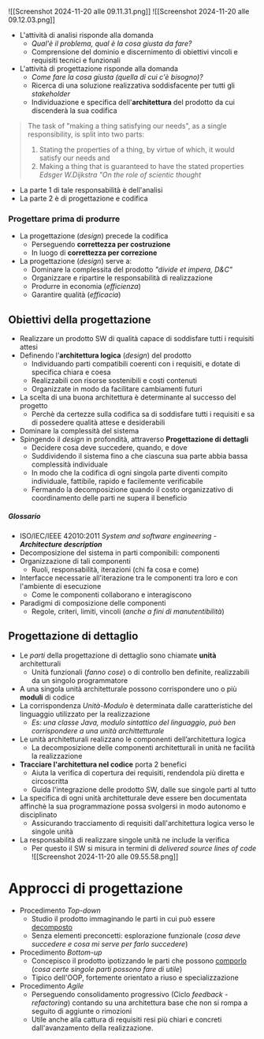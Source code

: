![[Screenshot 2024-11-20 alle 09.11.31.png]]
![[Screenshot 2024-11-20 alle 09.12.03.png]]
- L'attività di analisi risponde alla domanda
	- *Qual'è il problema, qual è la cosa giusta da fare?*
	- Comprensione del dominio e discernimento di obiettivi vincoli e requisiti tecnici e funzionali
- L'attività di progettazione risponde alla domanda
	- *Come fare la cosa giusta (quella di cui c'è bisogno)?*
	- Ricerca di una soluzione realizzativa soddisfacente per tutti gli *stakeholder*
	- Individuazione e specifica dell'**architettura** del prodotto da cui discenderà la sua codifica
> The task of "making a thing satisfying our needs", as a single responsibility, is split into two parts:
> 1. Stating the properties of a thing, by virtue of which, it would satisfy our needs and
> 2. Making a thing that is guaranteed to have the stated properties
> *Edsger W.Dijkstra "On the role of scientic thought*
- La parte 1 di tale responsabilità è dell'analisi
- La parte 2 è di progettazione e codifica
### Progettare prima di produrre
- La progettazione (*design*) precede la codifica
	- Perseguendo **correttezza per costruzione**
	- In luogo di **correttezza per correzione**
- La progettazione (*design*) serve a:
	- Dominare la complessita del prodotto *"divide et impera, D&C"*
	- Organizzare e ripartire le responsabilità di realizzazione
	- Produrre in economia (*efficienza*)
	- Garantire qualità (*efficacia*)
## Obiettivi della progettazione
- Realizzare un prodotto SW di qualità capace di soddisfare tutti i requisiti attesi
- Definendo l'**architettura logica** (*design*) del prodotto
	- Individuando parti compatibili coerenti con i requisiti, e dotate di specifica chiara e coesa
	- Realizzabili con risorse sostenibili e costi contenuti
	- Organizzate in modo da facilitare cambiamenti futuri
- La scelta di una buona architettura è determinante al successo del progetto
	- Perchè da certezze sulla codifica sa di soddisfare tutti i requisiti e sa di possedere qualità attese e desiderabili
- Dominare la complessità del sistema
- Spingendo il *design* in profondità, attraverso **Progettazione di dettagli**
	- Decidere cosa deve succedere, quando, e dove
	- Suddividendo il sistema fino a che ciascuna sua parte abbia bassa complessità individuale
	- In modo che la codifica di ogni singola parte diventi compito individuale, fattibile, rapido e facilemente verificabile
	- Fermando la decomposizione quando il costo organizzativo di coordinamento delle parti ne supera il beneficio
##### Glossario
- ISO/IEC/IEEE 42010:2011 *System and software engineering - __Architecture description__*
- Decomposizione del sistema in parti componibili: componenti
- Organizzazione di tali componenti
	- Ruoli, responsabilità, iterazioni (chi fa cosa e come)
- Interfacce necessarie all'iterazione tra le componenti tra loro e con l'ambiente di esecuzione
	- Come le componenti collaborano e interagiscono
- Paradigmi di composizione delle componenti
	- Regole, criteri, limiti, vincoli (*anche a fini di manutentibilità*)
## Progettazione di dettaglio
- Le *parti* della progettazione di dettaglio sono chiamate **unità** architetturali
	- Unità funzionali (*fanno cose*) o di controllo ben definite, realizzabili da un singolo programmatore
- A una singola unità architetturale possono corrispondere uno o più **moduli** di codice
- La corrispondenza *Unità-Modulo* è determinata dalle caratteristiche del linguaggio utilizzato per la realizzazione
	- *Es: una classe Java, modulo sintattico del linguaggio, può ben corrispondere a una unità archittetturale*
- Le unità architetturali realizzano le componenti dell’architettura logica
	- La decomposizione delle componenti architetturali in unità ne facilità la realizzazione
- **Tracciare l'architettura nel codice** porta 2 benefici
	- Aiuta la verifica di copertura dei requisiti, rendendola più diretta e circoscritta
	- Guida l'integrazione delle prodotto SW, dalle sue singole parti al tutto
- La specifica di ogni unità architetturale deve essere ben documentata affinchè la sua programmazione possa svolgersi in modo autonomo e disciplinato 
	- Assicurando tracciamento di requisiti dall'architettura logica verso le singole unità
- La responsabilità di realizzare singole unità ne include la verifica
	- Per questo il SW si misura in termini di *delivered source lines of code*
![[Screenshot 2024-11-20 alle 09.55.58.png]]
# Approcci di progettazione
- Procedimento *Top-down*
	- Studio il prodotto immaginando le parti in cui può essere <u>decomposto</u>
	- Senza elementi preconcetti: esplorazione funzionale (*cosa deve succedere e cosa mi serve per farlo succedere*)
- Procedimento *Bottom-up*
	- Concepisco il prodotto ipotizzando le parti che possono <u>comporlo</u> (*cosa certe singole parti possono fare di utile*)
	- Tipico dell'OOP, fortemente orientato a riuso e specializzazione 
- Procedimento *Agile*
	- Perseguendo consolidamento progressivo (Ciclo *feedback - refactoring*) contando su una architettura base che non si rompa a seguito di aggiunte o rimozioni
	- Utile anche alla cattura di requisiti resi più chiari e concreti dall'avanzamento della realizzazione.
